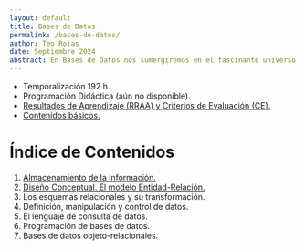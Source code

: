 ```yaml
---
layout: default
title: Bases de Datos
permalink: /bases-de-datos/
author: Teo Rojas
date: Septiembre 2024
abstract: En Bases de Datos nos sumergiremos en el fascinante universo de la información, donde los datos se transforman en conocimiento. Aprenderás a organizar, almacenar y recuperar datos con la precisión de un reloj suizo y la eficacia de un detective privado. Prepárate para descifrar el enigma de las bases de datos y convertirte en el maestro de la información, con cada consulta revelando un nuevo misterio.
---
```

* Temporalización 192 h.
* Programación Didáctica (aún no disponible).
* [Resultados de Aprendizaje (RRAA) y Criterios de Evaluación (CE).](/bases-de-datos/rraa/)
* [Contenidos básicos.](/bases-de-datos/contenidos-basicos/)

# Índice de Contenidos
1. [Almacenamiento de la información.](/bases-de-datos/ud01/teoria/)
2. [Diseño Conceptual. El modelo Entidad-Relación.](/bases-de-datos/ud02/teoria/)
3. Los esquemas relacionales y su transformación.
4. Definición, manipulación y control de datos.
5. El lenguaje de consulta de datos.
6. Programación de bases de datos.
7. Bases de datos objeto-relacionales.